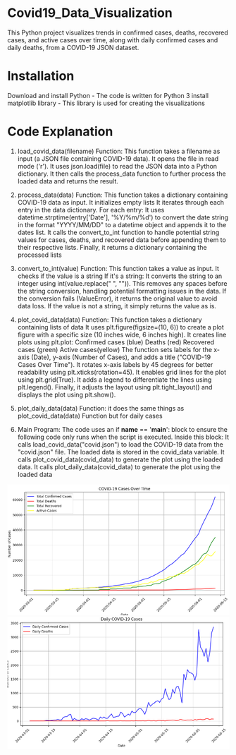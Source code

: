 # Covid19_Data_Visualization
This Python project visualizes trends in confirmed cases, deaths, recovered cases, and active cases over time, along with daily confirmed cases and daily deaths, from a COVID-19 JSON dataset.

# Installation
Download and install Python - The code is written for Python 3
install matplotlib library - This library is used for creating the visualizations

# Code Explanation

1. load_covid_data(filename) Function:
    This function takes a filename as input (a JSON file containing COVID-19 data).
    It opens the file in read mode ('r').
    It uses json.load(file) to read the JSON data into a Python dictionary.
    It then calls the process_data function to further process the loaded data and returns the result.

2. process_data(data) Function:
    This function takes a dictionary containing COVID-19 data as input.
    It initializes empty lists 
    It iterates through each entry in the data dictionary.
    For each entry:
    It uses datetime.strptime(entry['Date'], '%Y/%m/%d') to convert the date string in the format "YYYY/MM/DD" to a datetime object and appends it to the dates list.
    It calls the convert_to_int function to handle potential string values for cases, deaths, and recovered data before appending them to their respective lists.
    Finally, it returns a dictionary containing the processed lists

 3. convert_to_int(value) Function:
    This function takes a value as input.
    It checks if the value is a string
    If it's a string:
    It converts the string to an integer using int(value.replace(" ", "")). This removes any spaces before the string conversion, handling potential formatting issues in the data.
    If the conversion fails (ValueError), it returns the original value to avoid data loss.
    If the value is not a string, it simply returns the value as is.

4. plot_covid_data(data) Function:
    This function takes a dictionary containing lists of data
    It uses plt.figure(figsize=(10, 6)) to create a plot figure with a specific size (10 inches wide, 6 inches high).
    It creates  line plots using plt.plot:
    Confirmed cases (blue)
    Deaths (red)
    Recovered cases (green)
    Active cases(yellow)
    The function sets labels for the x-axis (Date), y-axis (Number of Cases), and adds a title ("COVID-19 Cases Over Time").
    It rotates x-axis labels by 45 degrees for better readability using plt.xticks(rotation=45).
    It enables grid lines for the plot using plt.grid(True).
    It adds a legend to differentiate the lines using plt.legend().
    Finally, it adjusts the layout using plt.tight_layout() and displays the plot using plt.show().

5. plot_daily_data(data) Function:
    it does the same things as plot_covid_data(data) Function but for daily cases

6. Main Program:
    The code uses an if __name__ == '__main__': block to ensure the following code only runs when the script is executed.
    Inside this block:
    It calls load_covid_data("covid.json") to load the COVID-19 data from the "covid.json" file.
    The loaded data is stored in the covid_data variable.
    It calls plot_covid_data(covid_data) to generate the plot using the loaded data.
    It calls plot_daily_data(covid_data) to generate the plot using the loaded data


![alt text](image.png)
![alt text](image-1.png)